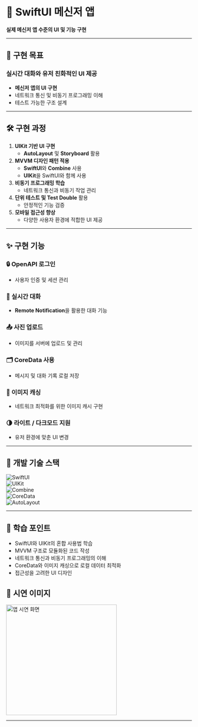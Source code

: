 # 📱 SwiftUI 메신저 앱  
**실제 메신저 앱 수준의 UI 및 기능 구현**

---

## 🎯 구현 목표  
### 실시간 대화와 유저 친화적인 UI 제공  
- **메신저 앱의 UI 구현**  
- 네트워크 통신 및 비동기 프로그래밍 이해  
- 테스트 가능한 구조 설계  

---

## 🛠️ 구현 과정  
1. **UIKit 기반 UI 구현**  
   - **AutoLayout** 및 **Storyboard** 활용  
2. **MVVM 디자인 패턴 적용**  
   - **SwiftUI**와 **Combine** 사용  
   - **UIKit**을 SwiftUI와 함께 사용  
3. **비동기 프로그래밍 학습**  
   - 네트워크 통신과 비동기 작업 관리  
4. **단위 테스트 및 Test Double** 활용  
   - 안정적인 기능 검증  
5. **모바일 접근성 향상**  
   - 다양한 사용자 환경에 적합한 UI 제공  

---

## ✨ 구현 기능  

### 🔒 OpenAPI 로그인  
- 사용자 인증 및 세션 관리  

### 💬 실시간 대화  
- **Remote Notification**을 활용한 대화 기능  

### 📤 사진 업로드  
- 이미지를 서버에 업로드 및 관리  

### 🗂 CoreData 사용  
- 메시지 및 대화 기록 로컬 저장  

### 📁 이미지 캐싱  
- 네트워크 최적화를 위한 이미지 캐시 구현  

### 🌗 라이트 / 다크모드 지원  
- 유저 환경에 맞춘 UI 변경  

---

## 🔧 개발 기술 스택  
![SwiftUI](https://img.shields.io/badge/SwiftUI-2196F3?style=for-the-badge&logo=swift&logoColor=white)  
![UIKit](https://img.shields.io/badge/UIKit-00599C?style=for-the-badge&logo=uikit&logoColor=white)  
![Combine](https://img.shields.io/badge/Combine-FFD700?style=for-the-badge&logo=swift&logoColor=white)  
![CoreData](https://img.shields.io/badge/CoreData-9C27B0?style=for-the-badge&logo=database&logoColor=white)  
![AutoLayout](https://img.shields.io/badge/AutoLayout-8BC34A?style=for-the-badge&logo=layout&logoColor=white)

---

## 📜 학습 포인트  
- SwiftUI와 UIKit의 혼합 사용법 학습  
- MVVM 구조로 모듈화된 코드 작성  
- 네트워크 통신과 비동기 프로그래밍의 이해  
- CoreData와 이미지 캐싱으로 로컬 데이터 최적화  
- 접근성을 고려한 UI 디자인  

## 📸 시연 이미지  

<img width="300" alt="앱 시연 화면" src="https://github.com/user-attachments/assets/fb5faa08-98de-4ce3-b02f-4f9bf7a4c30f">

---
